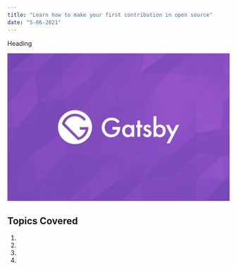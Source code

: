 ```yaml
---
title: "Learn how to make your first contribution in open source"
date: "5-06-2021"
---
```


Heading

![Gatsby](./gatsby.jpeg)

## Topics Covered

1.
2.
3.
4.
